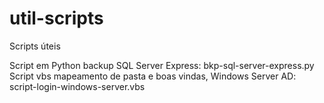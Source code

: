 # util-scripts
Scripts úteis

Script em Python backup SQL Server Express: bkp-sql-server-express.py
Script vbs mapeamento de pasta e boas vindas, Windows Server AD: script-login-windows-server.vbs